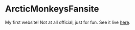 # ArcticMonkeysFansite
My first website! Not at all official, just for fun.
See it live [here](https://avncharlie.github.io/ArcticMonkeysFansite/).
